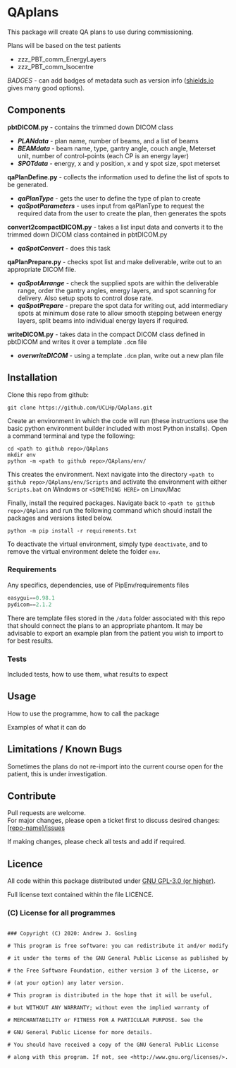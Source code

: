 # QAplans

This package will create QA plans to use during commissioning.

Plans will be based on the test patients

- zzz_PBT_comm_EnergyLayers
- zzz_PBT_comm_Isocentre

_BADGES_ - can add badges of metadata such as version info ([shields.io](https://shields.io/) gives many good options).

## Components

**pbtDICOM.py** - contains the trimmed down DICOM class

- **_PLANdata_** - plan name, number of beams, and a list of beams
- **_BEAMdata_** - beam name, type, gantry angle, couch angle, Meterset unit, number of control-points (each CP is an energy layer)
- **_SPOTdata_** - energy, x and y position, x and y spot size, spot meterset

**qaPlanDefine.py** - collects the information used to define the list of spots to be generated.

- **_qaPlanType_** - gets the user to define the type of plan to create
- **_qaSpotParameters_** - uses input from qaPlanType to request the required data from the user to create the plan, then generates the spots

**convert2compactDICOM.py** - takes a list input data and converts it to the trimmed down DICOM class contained in pbtDICOM.py

- **_qaSpotConvert_** - does this task

**qaPlanPrepare.py** - checks spot list and make deliverable, write out to an appropriate DICOM file.

- **_qaSpotArrange_** - check the supplied spots are within the deliverable range, order the gantry angles, energy layers, and spot scanning for delivery. Also setup spots to control dose rate.
- **_qaSpotPrepare_** - prepare the spot data for writing out, add intermediary spots at minimum dose rate to allow smooth stepping between energy layers, split beams into individual energy layers if required.

**writeDICOM.py** - takes data in the compact DICOM class defined in pbtDICOM and writes it over a template `.dcm` file

- **_overwriteDICOM_** - using a template `.dcm` plan, write out a new plan file

## Installation

Clone this repo from github:

```console
git clone https://github.com/UCLHp/QAplans.git
```

Create an environment in which the code will run (these instructions use the basic python environment builder included with most Python installs). Open a command terminal and type the following:

```console
cd <path to github repo>/QAplans
mkdir env
python -m <path to github repo>/QAplans/env/
```

This creates the environment. Next navigate into the directory `<path to github repo>/QAplans/env/Scripts` and activate the environment with either `Scripts.bat` on Windows or `<SOMETHING HERE>` on Linux/Mac

Finally, install the required packages. Navigate back to `<path to github repo>/QAplans` and run the following command which should install the packages and versions listed below.

```console
python -m pip install -r requirements.txt
```

To deactivate the virtual environment, simply type `deactivate`, and to remove the virtual environment delete the folder `env`.

### Requirements

Any specifics, dependencies, use of PipEnv/requirements files

```python
easygui==0.98.1
pydicom==2.1.2
```

There are template files stored in the `/data` folder associated with this repo that should connect the plans to an appropriate phantom. It may be advisable to export an example plan from the patient you wish to import to for best results.

### Tests

Included tests, how to use them, what results to expect

## Usage

How to use the programme, how to call the package

Examples of what it can do

## Limitations / Known Bugs

Sometimes the plans do not re-import into the current course open for the patient, this is under investigation.

## Contribute

Pull requests are welcome.<br>
For major changes, please open a ticket first to discuss desired changes: [[repo-name]/issues](http://github.com/UCLHp/QAplans/issues)

If making changes, please check all tests and add if required.

## Licence

All code within this package distributed under [GNU GPL-3.0 (or higher)](https://opensource.org/licenses/GPL-3.0).

Full license text contained within the file LICENCE.

### (C) License for all programmes

```

### Copyright (C) 2020: Andrew J. Gosling

# This program is free software: you can redistribute it and/or modify

# it under the terms of the GNU General Public License as published by

# the Free Software Foundation, either version 3 of the License, or

# (at your option) any later version.

# This program is distributed in the hope that it will be useful,

# but WITHOUT ANY WARRANTY; without even the implied warranty of

# MERCHANTABILITY or FITNESS FOR A PARTICULAR PURPOSE. See the

# GNU General Public License for more details.

# You should have received a copy of the GNU General Public License

# along with this program. If not, see <http://www.gnu.org/licenses/>.
```

